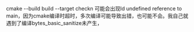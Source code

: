 cmake --build build --target checkn
可能会出现ld undefined reference to main，因为cmake编译时超时，多次编译可能导致出错，也可能不会。我自己就遇到了编译bytes_basic_sanitize未产生，
